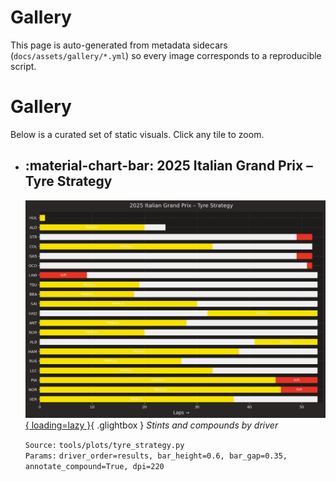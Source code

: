 ﻿# Gallery

This page is auto-generated from metadata sidecars (`docs/assets/gallery/*.yml`) so every image
corresponds to a reproducible script.

<!-- AUTO-GALLERY:BEGIN -->
# Gallery

Below is a curated set of static visuals. Click any tile to zoom.

<div class="grid cards" markdown>

- :material-chart-bar: **2025 Italian Grand Prix – Tyre Strategy**
  ---
  [![2025 Italian Grand Prix – Tyre Strategy](assets/gallery/italian_grand_prix_2025_tyre_strategy.png){ loading=lazy }](assets/gallery/italian_grand_prix_2025_tyre_strategy.png){ .glightbox }
  _Stints and compounds by driver_
  
  `Source:` `tools/plots/tyre_strategy.py`  
  `Params:` `driver_order=results, bar_height=0.6, bar_gap=0.35, annotate_compound=True, dpi=220`

</div>

<!-- AUTO-GALLERY:END -->
